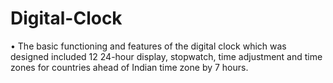 # Digital-Clock
•	The basic functioning and features of the digital clock which was designed included 12 24-hour display, 
stopwatch, time adjustment and time zones for countries ahead of Indian time zone by 7 hours.
